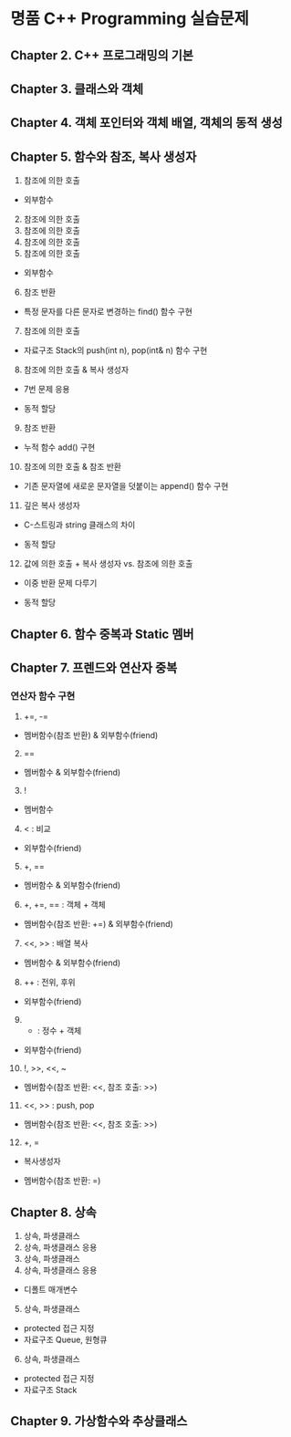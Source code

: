 # 명품 C++ Programming 실습문제

## Chapter 2. C++ 프로그래밍의 기본
## Chapter 3. 클래스와 객체
## Chapter 4. 객체 포인터와 객체 배열, 객체의 동적 생성

## Chapter 5. 함수와 참조, 복사 생성자
1. 참조에 의한 호출 
- 외부함수
2. 참조에 의한 호출
3. 참조에 의한 호출
4. 참조에 의한 호출
5. 참조에 의한 호출
- 외부함수
6. 참조 반환
- 특정 문자를 다른 문자로 변경하는 find() 함수 구현
7. 참조에 의한 호출
- 자료구조 Stack의 push(int n), pop(int& n) 함수 구현
8. 참조에 의한 호출 & 복사 생성자
- 7번 문제 응용
* 동적 할당
9. 참조 반환
- 누적 함수 add() 구현
10. 참조에 의한 호출 & 참조 반환
- 기존 문자열에 새로운 문자열을 덧붙이는 append() 함수 구현
11. 깊은 복사 생성자
- C-스트링과 string 클래스의 차이
* 동적 할당
12. 값에 의한 호출 + 복사 생성자 vs. 참조에 의한 호출
- 이중 반환 문제 다루기
* 동적 할당

## Chapter 6. 함수 중복과 Static 멤버

## Chapter 7. 프렌드와 연산자 중복
### 연산자 함수 구현
1. +=, -= 
- 멤버함수(참조 반환) & 외부함수(friend)
2. == 
- 멤버함수 & 외부함수(friend)
3. ! 
- 멤버함수
4. < : 비교
- 외부함수(friend)
5. +, == 
- 멤버함수 & 외부함수(friend)
6. +, +=, == : 객체 + 객체
- 멤버함수(참조 반환: +=) & 외부함수(friend)
7. <<, >> : 배열 복사
- 멤버함수 & 외부함수(friend)
8. ++ : 전위, 후위 
- 외부함수(friend) 
9. + : 정수 + 객체
- 외부함수(friend)
10. !, >>, <<, ~ 
- 멤버함수(참조 반환: <<, 참조 호출: >>)
11. <<, >> : push, pop
- 멤버함수(참조 반환: <<, 참조 호출: >>)
12. +, =
* 복사생성자
- 멤버함수(참조 반환: =)

## Chapter 8. 상속
1. 상속, 파생클래스 
2. 상속, 파생클래스 응용
3. 상속, 파생클래스
4. 상속, 파생클래스 응용
- 디폴트 매개변수
5. 상속, 파생클래스
- protected 접근 지정
- 자료구조 Queue, 원형큐
6. 상속, 파생클래스
- protected 접근 지정
- 자료구조 Stack


## Chapter 9. 가상함수와 추상클래스